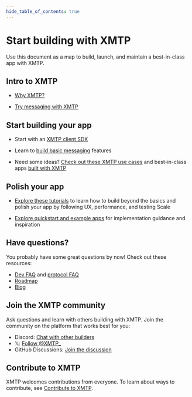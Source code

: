 ```yaml
---
hide_table_of_contents: true
---
```


# Start building with XMTP

Use this document as a map to build, launch, and maintain a best-in-class app with XMTP.

## Intro to XMTP

- [Why XMTP?](/docs/introduction)

- [Try messaging with XMTP](/docs/introduction#try-messaging-with-xmtp)

## Start building your app

- Start with an [XMTP client SDK](/docs/build/get-started)

- Learn to [build basic messaging](/docs/build/get-started) features

- Need some ideas? [Check out these XMTP use cases](/docs/use-cases/messaging) and best-in-class apps [built with XMTP](/built-with-xmtp)

## Polish your app

- [Explore these tutorials](/docs/tutorials/launch) to learn how to build beyond the basics and polish your app by following UX, performance, and testing Scale

- [Explore quickstart and example apps](/docs/build/get-started#quickstarts-) for implementation guidance and inspiration

## Have questions?

You probably have some great questions by now! Check out these resources:

- [Dev FAQ](/docs/dev-faqs) and [protocol FAQ](/docs/faq)
- [Roadmap](/roadmap)
- [Blog](/blog)

## Join the XMTP community

Ask questions and learn with others building with XMTP. Join the community on the platform that works best for you:

- Discord: [Chat with other builders](https://discord.gg/xmtp)
- 𝕏: [Follow @XMTP\_](https://x.com/xmtp_)
- GitHub Discussions: [Join the discussion](https://github.com/orgs/xmtp/discussions)

## Contribute to XMTP

XMTP welcomes contributions from everyone. To learn about ways to contribute, see [Contribute to XMTP](/docs/contribute).
